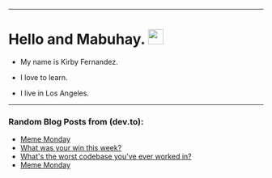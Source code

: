 
<img src="https://komarev.com/ghpvc/?username=kirbygit&style=flat-square&color=blue" alt=""/>

---
<h1>
  Hello and Mabuhay.
  <img src="https://media.giphy.com/media/hvRJCLFzcasrR4ia7z/giphy.gif" width="30px"/>
</h1>

- My name is Kirby Fernandez.

- I love to learn.

- I live in Los Angeles.

---

### Random Blog Posts from (dev.to):
<!-- BLOG-POST-LIST:START -->
- [Meme Monday](https://dev.to/ben/meme-monday-1jd5)
- [What was your win this week?](https://dev.to/devteam/what-was-your-win-this-week-13hp)
- [What&#39;s the worst codebase you&#39;ve ever worked in?](https://dev.to/ben/whats-the-worst-codebase-youve-ever-worked-in-1ndk)
- [Meme Monday](https://dev.to/ben/meme-monday-20jg)
<!-- BLOG-POST-LIST:END -->
